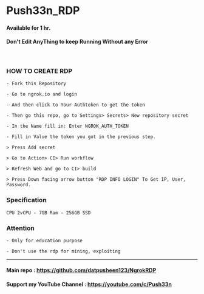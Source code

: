 # Push33n_RDP
#### Available for 1 hr.


#### Don't Edit AnyThing to keep Running Without any Error

<br>

### HOW TO CREATE RDP
```
- Fork this Repository

- Go to ngrok.io and login

- And then click to Your Authtoken to get the token

- Then go this repo, go to Settings> Secrets> New repository secret 

- In the Name fill in: Enter NGROK_AUTH_TOKEN

- Fill in Value the token you got in the previous step.

> Press Add secret 

> Go to Action> CI> Run workflow

> Refresh Web and go to CI> build

> Press Down facing arrow button "RDP INFO LOGIN" To Get IP, User, Password.
```

### Specification
```
CPU 2vCPU - 7GB Ram - 256GB SSD
```

### Attention
```
- Only for education purpose

- Don't use the rdp for mining, exploiting

```
---

#### Main repo : https://github.com/datpusheen123/NgrokRDP
#### Support my YouTube Channel : https://youtube.com/c/Push33n

